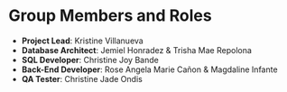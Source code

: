 # Group Members and Roles

- **Project Lead**: Kristine Villanueva  
- **Database Architect**: Jemiel Honradez & Trisha Mae Repolona  
- **SQL Developer**: Christine Joy Bande  
- **Back-End Developer**: Rose Angela Marie Cañon & Magdaline Infante  
- **QA Tester**: Christine Jade Ondis
